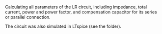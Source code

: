 Calculating all parameters of the LR circuit, including impedance, total current, power and power factor, and
compensation capacitor for its series or parallel connection.

The circuit was also simulated in LTspice (see the folder). 
